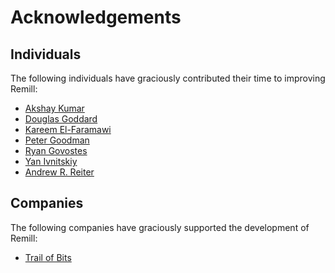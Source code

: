 # Acknowledgements

## Individuals

The following individuals have graciously contributed their time to improving
Remill:

  - [Akshay Kumar](https://github.com/kumarak)
  - [Douglas Goddard](https://github.com/douggard)
  - [Kareem El-Faramawi](https://github.com/krx)
  - [Peter Goodman](https://github.com/pgoodman)
  - [Ryan Govostes](https://github.com/rgov)
  - [Yan Ivnitskiy](https://github.com/yan)
  - [Andrew R. Reiter](https://github.com/roachspray)

## Companies

The following companies have graciously supported the development of Remill:

  - [Trail of Bits](https://github.com/trailofbits)
